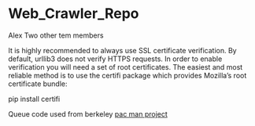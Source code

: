 # Web_Crawler_Repo


Alex
Two other tem members

It is highly recommended to always use SSL certificate verification. 
By default, urllib3 does not verify HTTPS requests.
In order to enable verification you will need a set of root certificates. 
The easiest and most reliable method is to use the certifi package which provides Mozilla’s root certificate bundle:

pip install certifi

Queue code used from berkeley [pac man project](http://ai.berkeley.edu/project_overview.html)